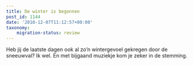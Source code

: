```yaml
---
title: De winter is begonnen
post_id: 1144
date: '2010-12-07T11:12:57+00:00'
taxonomy:
    migration-status: review
---
```

Heb jij de laatste dagen ook al zo’n wintergevoel gekregen door de sneeuwval? Ik wel. En met bijgaand muziekje kom je zeker in de stemming.